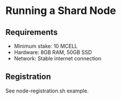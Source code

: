 # Running a Shard Node

## Requirements

- Minimum stake: 10 MCELL
- Hardware: 8GB RAM, 50GB SSD
- Network: Stable internet connection

## Registration

See node-registration.sh example.

